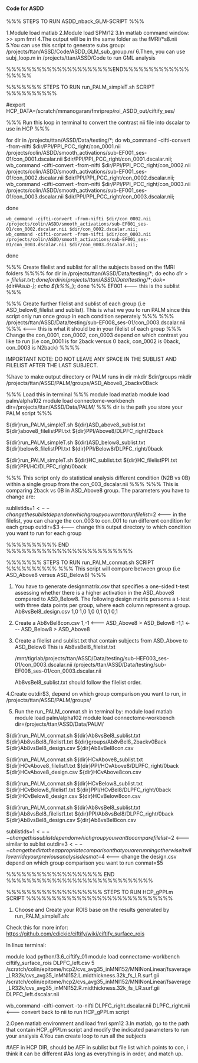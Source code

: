 #### Code for ASDD

%%% STEPS TO RUN ASDD_nback_GLM-SCRIPT %%%

1.Module load matlab
2.Module load SPM/12
3.In matlab command window: >> spm fmri
4.The output will be in the same folder as the fMRI/*s8.nii
5.You can use this script to generate subs group: /projects/ttan/ASSD/Code/ASDD_GLM_sub_group.m/
6.Then, you can use subj_loop.m in /projects/ttan/ASSD/Code to run GML analysis

%%%%%%%%%%%%%%%%%%%%%END%%%%%%%%%%%%%%%%%%





%%%%%%%                 STEPS TO RUN run_PALM_simpleT.sh SCRIPT                       %%%%%%%%%%

#export HCP_DATA=/scratch/mmanogaran/fmriprep/roi_ASDD_out/ciftify_ses/


%%% Run this loop in terminal to convert the contrast nii file into dscalar to use in HCP %%%

for dir in /projects/ttan/ASSD/Data/testing/*; do
	wb_command -cifti-convert -from-nifti $dir/PPI/PPI_PCC_right/con_0001.nii /projects/colin/ASDD/smooth_activations/sub-EF001_ses-01/con_0001.dscalar.nii $dir/PPI/PPI_PCC_right/con_0001.dscalar.nii;
	wb_command -cifti-convert -from-nifti $dir/PPI/PPI_PCC_right/con_0002.nii /projects/colin/ASDD/smooth_activations/sub-EF001_ses-01/con_0002.dscalar.nii $dir/PPI/PPI_PCC_right/con_0002.dscalar.nii;
	wb_command -cifti-convert -from-nifti $dir/PPI/PPI_PCC_right/con_0003.nii /projects/colin/ASDD/smooth_activations/sub-EF001_ses-01/con_0003.dscalar.nii $dir/PPI/PPI_PCC_right/con_0003.dscalar.nii;

done
	
	wb_command -cifti-convert -from-nifti $dir/con_0002.nii /projects/colin/ASDD/smooth_activations/sub-EF001_ses-01/con_0002.dscalar.nii $dir/con_0002.dscalar.nii;
	wb_command -cifti-convert -from-nifti $dir/con_0003.nii /projects/colin/ASDD/smooth_activations/sub-EF001_ses-01/con_0003.dscalar.nii $dir/con_0003.dscalar.nii;	
done

%%%  Create filelist and sublist for all the subjects based on the fMRI folders  %%%%
for dir in /projects/ttan/ASSD/Data/testing/*; do echo $dir >> filelist.txt; done
%%% /projects/ttan/ASSD/Data/testing/sub-EF001_ses-01 %%%% <--- this filelist.txt contain all the subject paths
for dir in /projects/ttan/ASSD/Data/testing/*; do k=${dir##*sub-}; echo ${k%%_*};
done
%%% EF001 <--- this is the sublist %%%

%%% Create further filelist and sublist of each group (i.e ASD_below8_filelist and sublist). This is what we you to run PALM since this script only run once group in each condition seperately %%%
%%% /projects/ttan/ASSD/Data/testing/sub-EF008_ses-01/con_0003.dscalar.nii %%% <--- this is what it should be in your filelist of each group
%%% Change the con_0001, con_0002, con_0003 depend on which contrast you like to run (i.e con_0001 is for 2back versus 0 back, con_0002 is 0back, con_0003 is N2back) %%%%

IMPORTANT NOTE: DO NOT LEAVE ANY SPACE IN THE SUBLIST AND FILELIST AFTER THE LAST SUBJECT.



%have to make output directory or PALM runs in dir
mkdir $dir/groups
mkdir /projects/ttan/ASSD/PALM/groups/ASD_Above8_2backv0Back

%%% Load this in terminal %%%
module load matlab
module load palm/alpha102
module load connectome-workbench
dir=/projects/ttan/ASSD/Data/PALM/ %%% dir is the path you store your PALM script %%%

${dir}run_PALM_simpleT.sh  ${dir}ASD_above8_sublist.txt  ${dir}above8_filelistPPI.txt ${dir}PPI/Above8/DLPFC_right/2back

${dir}run_PALM_simpleT.sh  ${dir}ASD_below8_sublist.txt  ${dir}below8_filelistPPI.txt ${dir}PPI/Below8/DLPFC_right/0back

${dir}run_PALM_simpleT.sh  ${dir}HC_sublist.txt  ${dir}HC_filelistPPI.txt ${dir}PPI/HC/DLPFC_right/0back

%%% This script only do statistical analysis different condition (N2B vs 0B) within a single group from the con_003_dscalar.nii %%%
%%% This is comparing 2back vs 0B in ASD_Above8 group. The parameters you have to change are: 

sublistids=$1 <-- change the sublist depend on which group you want to run
filelist=$2 <--- in the filelist, you can change the con_003 to con_001 to run different condition for each group
outdir=$3   <--- change this output directory to which condition you want to run for each group

%%%%%%%%%%                              END                           %%%%%%%%%%%%%%%%%%%%%%%%%

%%%%%%%                 STEPS TO RUN run_PALM_conmat.sh SCRIPT                     %%%%%%%%%%
%%% This script will compare between group (i.e ASD_Above8 versus ASD_Below8) %%%

1. You have to generate designmatrix.csv that specifies a one-sided t-test assessing whether there is a higher activation in the ASD_Above8 compared to ASD_Below8. The following design matrix persoms a t-test with three data points per group, where each column represent a group.
Ab8vsBel8_design.csv
	1,0
	1,0
	1,0
	0,1
	0,1
	0,1
2. Create a Ab8vBel8con.csv
	1,-1 <--- ASD_Above8 > ASD_Below8
	-1,1 <--- ASD_Below8 > ASD_Above8

3. Create a filelist and sublist.txt that contain subjects from ASD_Above to ASD_Below8
	This is Ab8vsBel8_filelist.txt

	/mnt/tigrlab/projects/ttan/ASSD/Data/testing/sub-HEF003_ses-01/con_0003.dscalar.nii
	/projects/ttan/ASSD/Data/testing/sub-EF008_ses-01/con_0003.dscalar.nii
	
	Ab8vsBel8_sublist.txt should follow the filelist order.

4.Create outdir$3, depend on which group comparison you want to run, in /projects/ttan/ASSD/PALM/groups/

5. Run the run_PALM_conmat.sh in terminal by:
	module load matlab
	module load palm/alpha102
	module load connectome-workbench
	dir=/projects/ttan/ASSD/Data/PALM/

${dir}run_PALM_conmat.sh  ${dir}Ab8vsBel8_sublist.txt  ${dir}Ab8vsBel8_filelist1.txt ${dir}groups/Ab8vBel8_2backv0Back ${dir}Ab8vsBel8_design.csv ${dir}Ab8vBel8con.csv

${dir}run_PALM_conmat.sh  ${dir}HCvAbove8_sublist.txt  ${dir}HCvAbove8_filelist1.txt ${dir}PPI/HCvAbove8/DLPFC_right/0back ${dir}HCvAbove8_design.csv ${dir}HCvAbove8con.csv

${dir}run_PALM_conmat.sh  ${dir}HCvBelow8_sublist.txt  ${dir}HCvBelow8_filelist1.txt ${dir}PPI/HCvBel8/DLPFC_right/0back ${dir}HCvBelow8_design.csv ${dir}HCvBelow8con.csv

${dir}run_PALM_conmat.sh  ${dir}Ab8vsBel8_sublist.txt  ${dir}Ab8vsBel8_filelist1.txt ${dir}PPI/Ab8vsBel8/DLPFC_right/0back ${dir}Ab8vsBel8_design.csv ${dir}Ab8vsBel8con.csv

sublistids=$1 <--- change this sublist depend on which group you want to compare
filelist=$2   <--- similar to sublist
outdir=$3     <--- change the dir to the appropriate comparison that you are running otherwise it will override your previous analysis	
desmat=$4     <--- change the design.csv depend on which group comparison you want to run
conmat=$5

%%%%%%%%%%%%%%%%%%%                     END                              %%%%%%%%%%%%%%%%%%%%%%%%%%%%%

%%%%%%%%%%%%%%%%%%%          STEPS TO RUN HCP_gPPI.m SCRIPT              %%%%%%%%%%%%%%%%%%%%%%%%%%%%%

1. Choose and Create your ROIS base on the results generated by run_PALM_simpleT.sh:

Check this for more infor: https://github.com/edickie/ciftify/wiki/ciftify_surface_rois

In linux terminal:

module load python/3.6_ciftify_01
module load connectome-workbench
ciftify_surface_rois DLPFC_left.csv 5 /scratch/colin/epitome/hcp2/cvs_avg35_inMNI152/MNINonLinear/fsaverage_LR32k/cvs_avg35_inMNI152.L.midthickness.32k_fs_LR.surf.gii /scratch/colin/epitome/hcp2/cvs_avg35_inMNI152/MNINonLinear/fsaverage_LR32k/cvs_avg35_inMNI152.R.midthickness.32k_fs_LR.surf.gii DLPFC_left.dscalar.nii

wb_command -cifti-convert -to-nifti DLPFC_right.dscalar.nii DLPFC_right.nii <--- convert back to nii to run HCP_gPPI.m script

2.Open matlab environment and load fmri spm12
3.In matlab, go to the path that contain HCP_gPPI.m script and modify the indicated parameters to run your analysis
4.You can create loop to run all the subjects                  


#AEF in HCP DIR, should be AEF in sublist but file list which points to con, i think it can be different
#As long as everything is in order, and match up.







